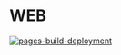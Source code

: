 # WEB

[![pages-build-deployment](https://github.com/IshuSinghSE/WEB/actions/workflows/pages/pages-build-deployment/badge.svg)](https://github.com/IshuSinghSE/WEB/actions/workflows/pages/pages-build-deployment)

[Link]:(https://www.buymeacoffee.com/ishu)